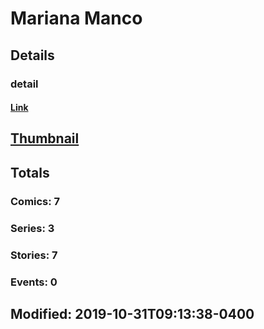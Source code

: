 # Mariana  Manco 
## Details
### detail
#### [Link](http://marvel.com/comics/creators/13547/mariana_manco?utm_campaign=apiRef&utm_source=225578a89fc76f3d20fbffda5d17a88d)
## [Thumbnail](http://i.annihil.us/u/prod/marvel/i/mg/b/40/image_not_available.jpg)
## Totals
### Comics: 7
### Series: 3
### Stories: 7
### Events: 0
## Modified: 2019-10-31T09:13:38-0400
